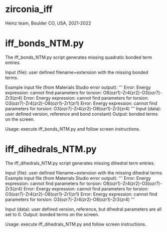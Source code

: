 # zirconia_iff
Heinz team, Boulder CO, USA, 2021-2022

# iff_bonds_NTM.py
The iff_bonds_NTM.py script generates missing quadratic bonded term entries.

Input (file): user defined filename+extension with the missing bonded terms. 

Example input file (from Materials Studio error output):
'''
Error: Energy expression: cannot find parameters for torsion: O8(ozr1)-Zr4(zr2)-O3(ozr7)-Zr3(zr4)
Error: Energy expression: cannot find parameters for torsion: O3(ozr7)-Zr4(zr2)-O8(ozr1)-Zr1(zr1)
Error: Energy expression: cannot find parameters for torsion: O3(ozr7)-Zr4(zr2)-O8(ozr1)-Zr3(zr4)
'''
Input (data): user defined version, reference and bond constant)
Output: bonded terms on the screen.

Usage: execute iff_bonds_NTM.py and follow screen instructions.

# iff_dihedrals_NTM.py

The iff_dihedrals_NTM.py script generates missing dihedral term entries.

Input (file): user defined filename+extension with the missing dihedral terms 
Example input file (from Materials Studio error output):
'''
Error: Energy expression: cannot find parameters for torsion: O8(ozr1)-Zr4(zr2)-O3(ozr7)-Zr3(zr4)
Error: Energy expression: cannot find parameters for torsion: O3(ozr7)-Zr4(zr2)-O8(ozr1)-Zr1(zr1)
Error: Energy expression: cannot find parameters for torsion: O3(ozr7)-Zr4(zr2)-O8(ozr1)-Zr3(zr4)
'''

Input (data): user defined version, reference, but dihedral parameters are all set to 0.
Output: bonded terms on the screen.

Usage: execute iff_dihedrals_NTM.py and follow screen instructions.
